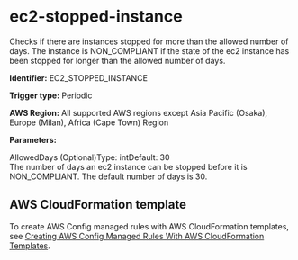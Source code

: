 # ec2\-stopped\-instance<a name="ec2-stopped-instance"></a>

Checks if there are instances stopped for more than the allowed number of days\. The instance is NON\_COMPLIANT if the state of the ec2 instance has been stopped for longer than the allowed number of days\.

**Identifier:** EC2\_STOPPED\_INSTANCE

**Trigger type:** Periodic

**AWS Region:** All supported AWS regions except Asia Pacific \(Osaka\), Europe \(Milan\), Africa \(Cape Town\) Region

**Parameters:**

AllowedDays \(Optional\)Type: intDefault: 30  
The number of days an ec2 instance can be stopped before it is NON\_COMPLIANT\. The default number of days is 30\.

## AWS CloudFormation template<a name="w29aac11c33c17b7d161c15"></a>

To create AWS Config managed rules with AWS CloudFormation templates, see [Creating AWS Config Managed Rules With AWS CloudFormation Templates](aws-config-managed-rules-cloudformation-templates.md)\.